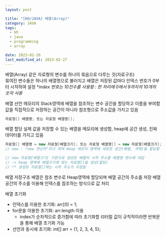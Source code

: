 ```yaml
---
layout: post

title: "[KH/JAVA] 배열(Array)"
category: JAVA
tags: 
  - kh
  - java
  - programming
  - array

date: 2023-02-26
last_modified_at: 2023-02-27
---
```


배열(Array)
같은 자료형의 변수를 하나의 묶음으로 다루는 것(자료구조)<br />
묶여진 변수들은 하나의 배열명으로 불러지고 배열은 저장된 값마다 인덱스 번호가 0부터 시작하여 설정
**index 번호는 10진수를 사용함 : 한 자리에 0에서 9까지의 10개의 숫자 사용*


배열 선언
메모리의 Stack영역에 배열을 참조하는 변수 공간을 할당하고 이름을 부여함<br />
값을 직접적으로 저장하는 공간이 아니라 참조형으로 주소값을 가지고 있음

```java
자료형[] 배열명; 또는 자료형 배열명[];
```

배열 할당
실제 값을 저장할 수 있는 배열을 메모리에 생성함, heap에 공간 생성, 진짜 데이터를 가지고 있음

```java
자료형[] 배열명 = new 자료형[배열크기]; 또는 자료형 배열명[] = new 자료형[배열크기];
// new : "new 연산자"라고 하며 Heap 메모리 영역에 새로운 공간(배열, 객체)을 할당함

// new 자료형[배열크기] 구문으로 생성된 배열의 시작 주소를 배열명 변수에 대입
// -> heap 영역에 배열크기에 맞는 자료형[]을 생성(할당)
// ** 생성된 자료형[]에는 시작 주소가 지정됨
```

배열 저장구조
배열은 참조 변수로 Heap영역에 할당되며 배열 공간의 주소를 저장
배열 공간의 주소를 이용해 인덱스를 참조하는 방식으로 값 처리

배열 초기화
- 인덱스를 이용한 초기화: arr[0] = 1;
- for문을 이용한 초기화: arr.length 이용
  + index가 순차적으로 증가함에 따라 초기화할 리터럴 값이 규칙적이라면 반복문을 통해 배열 초기화 가능
- 선언과 동시에 초기화: int[] arr = {1, 2, 3, 4, 5};




